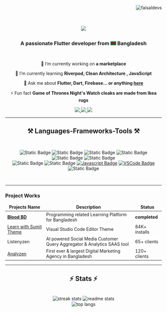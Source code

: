 <p align="right"> <img src="https://komarev.com/ghpvc/?username=faisaldevs&label=visitors&color=0e75b6&style=flat" alt="faisaldevs" /> </p>

<h1 align="center">
    <img src="https://readme-typing-svg.herokuapp.com/?font=Righteous&size=35&center=true&vCenter=true&width=500&height=70&duration=4000&lines=Hi+There!+👋;+I'm+Faisal+Ahamed!;" />
</h1>

<h3 align="center">A passionate Flutter developer from <img src="assets/bangladesh.png" width="18"/> Bangladesh </h3>

<br/>

<div align="center">
 
 🔭 I’m currently working on **a marketplace**
 
 🌱 I’m currently learning **Riverpod, Clean Architecture , JavaScript**

💬 Ask me about **Flutter, Dart, Firebase... or anything [here](https://github.com/salesp07/salesp07/issues)**

⚡ Fun fact **Game of Thrones Night's Watch cloaks are made from Ikea rugs**

 </div>
 
<div align="center"> 
  <a href="mailto:faisalah.dev@gmail.com">
    <img src="https://img.shields.io/badge/Gmail-333333?style=for-the-badge&logo=gmail&logoColor=red" />
  </a>
  <a href="" target="_blank">
    <img src="https://img.shields.io/badge/LinkedIn-0077B5?style=for-the-badge&logo=linkedin&logoColor=white" target="_blank" />
  </a>
  <a href="https://github.com/faisaldevs" target="_blank">
     <img src="https://img.shields.io/badge/Portfolio-FF5722?style=for-the-badge&logo=todoist&logoColor=white" target="_blank" /> <!-- sqlite, safari, google-chrome are other good icon options -->
  </a>
</div>

 <hr/>
 
 
<h2 align="center">⚒️ Languages-Frameworks-Tools ⚒️</h2>
<br/>
<div align="center">

![Static Badge](https://img.shields.io/badge/Flutter-blue?style=for-the-badge&logo=flutter&logoColor=blue&labelColor=black) ![Static Badge](https://img.shields.io/badge/Dart-blue?style=for-the-badge&logo=Dart&logoColor=blue&labelColor=lightblue) ![Static Badge](https://img.shields.io/badge/GetX-%23bd0eb2?style=for-the-badge&logo=getx&logoColor=blue&labelColor=white) ![Static Badge](https://img.shields.io/badge/Riverpod-%2347d1fd?style=for-the-badge&logoColor=blue&labelColor=white) ![Static Badge](https://img.shields.io/badge/RESTful%20API-%2390f4f1?style=for-the-badge&logoColor=blue&labelColor=white) ![Static Badge](https://img.shields.io/badge/firebase%20-%23ffc400?style=for-the-badge&logo=firebase&labelColor=white) <br/> ![Static Badge](https://img.shields.io/badge/git-black?style=for-the-badge&logo=git&logoColor=%23e84e31&labelColor=white)
![Static Badge](https://img.shields.io/badge/github-black?style=for-the-badge&logo=github&logoColor=black&labelColor=white) [![Javascript Badge](https://img.shields.io/badge/-Javascript-F0DB4F?style=for-the-badge&labelColor=black&logo=javascript&logoColor=F0DB4F)](#) [![VSCode Badge](https://img.shields.io/badge/Visual_Studio-5C2D91?style=for-the-badge&logo=visual%20studio&logoColor=white)](#) ![Static Badge](https://img.shields.io/badge/Android%20Studio%20-%20green?style=for-the-badge&logo=androidstudio&logoColor=green&logoSize=white&labelColor=white)
    
</div>

<br/>
<hr/>


<h3> Project Works </h3>

<table>
  <thead align="center">
    <tr border: none;>
      <td><b>Projects Name</b></td>
      <td><b>Description</b></td>
      <td><b>Status</b></td>
    </tr>
  </thead>
  <tbody>
    <tr>
      <td><a href="https://github.com/faisaldevs/Blood-BD---app" target="_blank"><b>Blood BD</b></a></td>
      <td>Programming related Learning Platform for Bangladesh</td>
      <td><b>completed</b></td>
    </tr>
    <tr>
      <td><a href="https://marketplace.visualstudio.com/items?itemName=SumitSaha.learn-with-sumit-theme" target="_blank">Learn with Sumit Theme</a></td>
      <td>Visual Studio Code Editor Theme</td>
      <td>84K+ installs</td>
    </tr>
    <tr>
      <td>Listenyzen</td>
      <td>AI powered Social Media Customer Query Aggregator & Analytics SAAS tool</td>
      <td>65+ clients</td>
    </tr>
    <tr>
      <td><a href="https://analyzenbd.com" target="_blank">Analyzen</a></td>
      <td>First ever & largest Digital Marketing Agency in Bangladesh</td>
      <td>120+ clients</td>
    </tr>
    
  </tbody>
</table>

<hr/>


<!--
<div align="center">
  <h2>🐍 My Contributions 🐍</h2>
  <br>
  <img alt="snake eating my contributions" src="https://raw.githubusercontent.com/salesp07/salesp07/output/github-contribution-grid-snake.svg" />
  
  <br/><br/><br/>
</div>

<hr/>
-->


<h2 align="center">⚡ Stats ⚡</h2>
<br>
<div align=center>
  <img width=390 src="https://github-readme-streak-stats-salesp07.vercel.app?user=faisaldev&theme=react&border_radius=5.2" alt="streak stats"/>
               
  <img width=390 src="https://github-readme-stats-salesp07.vercel.app/api?username=faisaldevs&show_icons=true&theme=react&rank_icon=github&border_radius=10" alt="readme stats" />
  <br/>
  <img width=325 align="center" src="https://github-readme-stats-salesp07.vercel.app/api/top-langs/?username=faisaldevs&hide=HTML&langs_count=8&layout=compact&theme=react&border_radius=10&size_weight=0.5&count_weight=0.5&exclude_repo=github-readme-stats" alt="top langs" />
</div>

<!--<br/><br/>

<hr/>

<br/>

<div align="center">
<a href='https://ko-fi.com/V7V4RAK9C' target='_blank'><img height='64' style='border:0px;height:64px;' src='https://storage.ko-fi.com/cdn/kofi1.png?v=3' border='0' alt='Buy Me a Coffee at ko-fi.com' /></a>
</div>

<br/>-->























<!--![MasterHead](https://blogger.googleusercontent.com/img/b/R29vZ2xl/AVvXsEgo6ZZHuns-ra6qXugYhDCL8KrlOdpFLNlTAfc0UE9n48b7N-BWfRO4Ex0uCvT2ydIacdZPZLtAElzhj_d79-Aunwv92r0INgvjH_PDLfeWzs7j4ZfVbMshwYW9lOemdUQz8nr0YE3L-MDyggFpnB4_UDBpUyQcsDH_yQ6Mrcn8t_vQiYSUFBhIiS2S/s1600/Android-IO22AndroidDevRecap_Header.png)

<h1 align="center">Hi 👋, I'm Faisal Ahamed</h1>

<p> A Ddedicated and skilled <b>Flutter Developer</b> from <img src="assets/bangladesh.png" width="18"/> Bangladesh with 2 years of experience, currently working as a <b>Junior App Developer</b> at <b>Star IT Ltd</b>. Proficient in <b>Flutter</b>, <b>Dart</b>, <b>GetX</b>, <b>RESTful APIs</b></b>, and <b>Firebase.</b> Experienced in integrating external libraries to enhance app functionality. A self-learner committed to staying up-to-date with the latest industry trends and technologies. Passionate about delivering high-quality, responsive mobile applications for Android and iOS platforms. </p> </br>

:coffee: &emsp;Connect with me!

[![Facebook Badge](https://img.shields.io/badge/Facebook-1877F2?style=for-the-badge&logo=facebook&logoColor=white)](https://facebook.com/sumit.analyzen) [![Linkedin Badge](https://img.shields.io/badge/LinkedIn-0077B5?style=for-the-badge&logo=linkedin&logoColor=white)](https://www.linkedin.com/in/sumitanalyzen/) [![Instagram Badge](https://img.shields.io/badge/Instagram-E4405F?style=for-the-badge&logo=instagram&logoColor=white)](https://instagram.com/learnwithsumit) [![Twitter Badge](https://img.shields.io/badge/Twitter-1DA1F2?style=for-the-badge&logo=twitter&logoColor=white)](https://twitter.com/sumit_analyzen) [![Mail Badge](https://img.shields.io/badge/Gmail-D14836?style=for-the-badge&logo=gmail&logoColor=white)](mailto:sayhitorainmaker@gmail.com)


</br>


- 🌱 I’m currently learning **Bloc , Firebase and Kotlin**

- 👨‍💻 All of my projects are available at [https://github.com/faisaldevs](https://github.com/faisaldevs)

- 💬 Ask me about **Dart Flutter & Android Development**

- 📫 How to reach me **faisalah331@gmail.com**





<h3>Tecnologys i use</h3>

![Static Badge](https://img.shields.io/badge/Flutter%20-%20%234472C4%20?style=for-the-badge&logo=Flutter&logoColor=%234472C4%20&labelColor=black&color=%234472C4%20)
![Static Badge](https://img.shields.io/badge/Flutter%20-%20%234472C4%20?style=for-the-badge&logo=Flutter&logoColor=%234472C4%20&labelColor=black&color=%234472C4%20)
![Static Badge](https://img.shields.io/badge/Flutter%20-%20%234472C4%20?style=for-the-badge&logo=Flutter&logoColor=%234472C4%20&labelColor=black&color=%234472C4%20)
![Static Badge](https://img.shields.io/badge/Flutter%20-%20%234472C4%20?style=for-the-badge&logo=Flutter&logoColor=%234472C4%20&labelColor=black&color=%234472C4%20)
![Static Badge](https://img.shields.io/badge/Flutter%20-%20%234472C4%20?style=for-the-badge&logo=Flutter&logoColor=%234472C4%20&labelColor=black&color=%234472C4%20)
![Static Badge](https://img.shields.io/badge/Flutter%20-%20%234472C4%20?style=for-the-badge&logo=Flutter&logoColor=%234472C4%20&labelColor=black&color=%234472C4%20)
![Static Badge](https://img.shields.io/badge/Flutter%20-%20%234472C4%20?style=for-the-badge&logo=Flutter&logoColor=%234472C4%20&labelColor=black&color=%234472C4%20)
![Static Badge](https://img.shields.io/badge/Flutter%20-%20%234472C4%20?style=for-the-badge&logo=Flutter&logoColor=%234472C4%20&labelColor=black&color=%234472C4%20)



</br>
<!--<p align="left"> <img src="https://komarev.com/ghpvc/?username=faisaldevs&label=Profile%20views&color=0e75b6&style=flat" alt="faisaldevs" /> </p>

<p align="left"> <a href="https://twitter.com/" target="blank"><img src="https://img.shields.io/twitter/follow/?logo=twitter&style=for-the-badge" alt="" /></a> </p>






<h3>Tecnologys i use</h3>

<table>
  <thead align="center">
    <tr border: none;>
      <td><b>Projects</b></td>
      <td><b>Description</b></td>
      <td><b>Responses</b></td>
    </tr>
  </thead>
  <tbody>
    <tr>
      <td><a href="https://learnwithsumit.com" target="_blank">Learn with Sumit</a></td>
      <td>Programming related Learning Platform for Bangladesh</td>
      <td>200K+ active learners</td>
    </tr>
    <tr>
      <td><a href="https://marketplace.visualstudio.com/items?itemName=SumitSaha.learn-with-sumit-theme" target="_blank">Learn with Sumit Theme</a></td>
      <td>Visual Studio Code Editor Theme</td>
      <td>84K+ installs</td>
    </tr>
    <tr>
      <td>Listenyzen</td>
      <td>AI powered Social Media Customer Query Aggregator & Analytics SAAS tool</td>
      <td>65+ clients</td>
    </tr>
    <tr>
      <td><a href="https://analyzenbd.com" target="_blank">Analyzen</a></td>
      <td>First ever & largest Digital Marketing Agency in Bangladesh</td>
      <td>120+ clients</td>
    </tr>
    <tr>
      <td>Prism</td>
      <td>Complete Sales Automation & ERP Enterprise Solution for British American Tobacco Bangladesh</td>
      <td>2.5k+ Distributors Nationwide</td>
    </tr>
    <tr>
      <td>Unilever MARS</td>
      <td>Activation Management Enterprise Solution for Unilever Bangladesh Ltd.</td>
      <td>20 million+ Consumer Data Managed Already</td>
    </tr>
    <tr>
      <td>Microzen</td>
      <td>Microcredit Automation System with AI based Decision Support System</td>
      <td>10 million+ Consumer Financial Data Managed Already</td>
    </tr>
  </tbody>
</table>
-->


<!--

<p><img align="left" src="https://github-readme-stats.vercel.app/api/top-langs?username=faisaldevs&show_icons=true&locale=en&layout=compact" alt="faisaldevs" /></p>

<p>&nbsp;<img align="center" src="https://github-readme-stats.vercel.app/api?username=faisaldevs&show_icons=true&locale=en" alt="faisaldevs" /></p>

<p><img align="center" src="https://github-readme-streak-stats.herokuapp.com/?user=faisaldevs&" alt="faisaldevs" /></p>

-->
